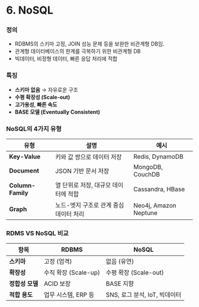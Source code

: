 # 6. NoSQL

### 정의

- RDBMS의 스키마 고정, JOIN 성능 문제 등을 보완한 비관계형 DB임.
- 관계형 데이터베이스의 한계를 극복하기 위한 비관계형 DB
- 빅데이터, 비정형 데이터, 빠른 응답 처리에 적합

### 특징

- **스키마 없음** → 자유로운 구조
- **수평 확장성 (Scale-out)**
- **고가용성, 빠른 속도**
- **BASE 모델 (Eventually Consistent)**

### NoSQL의 4가지 유형

| 유형 | 설명 | 예시 |
| --- | --- | --- |
| **Key-Value** | 키와 값 쌍으로 데이터 저장 | Redis, DynamoDB |
| **Document** | JSON 기반 문서 저장 | MongoDB, CouchDB |
| **Column-Family** | 열 단위로 저장, 대규모 데이터에 적합 | Cassandra, HBase |
| **Graph** | 노드-엣지 구조로 관계 중심 데이터 처리 | Neo4j, Amazon Neptune |

### RDMS VS NoSQL 비교

| 항목 | RDBMS | NoSQL |
| --- | --- | --- |
| **스키마** | 고정 (엄격) | 없음 (유연) |
| **확장성** | 수직 확장 (Scale-up) | 수평 확장 (Scale-out) |
| **정합성 모델** | ACID 보장 | BASE 지향 |
| **적합 용도** | 업무 시스템, ERP 등 | SNS, 로그 분석, IoT, 빅데이터 |